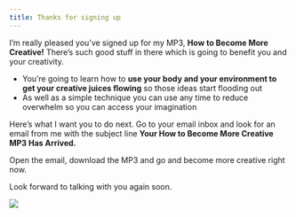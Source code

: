 ```yaml
---
title: Thanks for signing up
---
```

<div id="thanks_text">

I’m really pleased you’ve signed up for my MP3, **How to Become More Creative!** There’s such good stuff in there which is going to benefit you and your creativity.

* You’re going to learn how to **use your body and your environment to get your creative juices flowing** so those ideas start flooding out
* As well as a simple technique you can use any time to reduce overwhelm so you can access your imagination

Here’s what I want you to do next. 
Go to your email inbox and look for an email from me with the subject line
**Your How to Become More Creative MP3 Has Arrived.**

Open the email, download the MP3 and go and become more creative right now.

Look forward to talking with you again soon.

</div>

<div id="thanks_pic">

<img src="/images/rachel_frame.png"/>

</div>